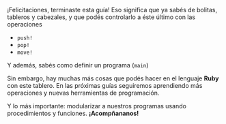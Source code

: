 ¡Felicitaciones, terminaste esta guía! Eso significa que ya sabés de bolitas, tableros y cabezales, y que podés controlarlo a éste último con las operaciones

 * `push!`
 * `pop!`
 * `move!`

Y además, sabés como definir un programa (`main`)

Sin embargo, hay muchas más cosas que podés hacer en el lenguaje **Ruby** con este tablero. En las próximas guías seguiremos aprendiendo más operaciones y nuevas herramientas de programación.

Y lo más importante: modularizar a nuestros programas usando procedimientos y funciones. **¡Acompñananos!**